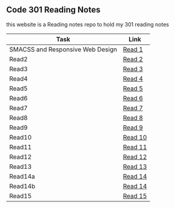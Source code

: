 ## Code 301 Reading Notes

this website is a Reading notes repo to hold my 301 reading notes

| Task                             | Link        |
| -------------------------------- | ----------- |
| SMACSS and Responsive Web Design | [Read 1]()  |
| Read2                            | [Read 2]()  |
| Read3                            | [Read 3]()  |
| Read4                            | [Read 4]()  |
| Read5                            | [Read 5]()  |
| Read6                            | [Read 6]()  |
| Read7                            | [Read 7]()  |
| Read8                            | [Read 8]()  |
| Read9                            | [Read 9]()  |
| Read10                           | [Read 10]() |
| Read11                           | [Read 11]() |
| Read12                           | [Read 12]() |
| Read13                           | [Read 13]() |
| Read14a                          | [Read 14]() |
| Read14b                          | [Read 14]() |
| Read15                           | [Read 15]() |

